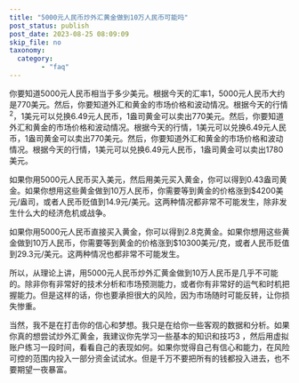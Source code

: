 ```yaml
---
title: "5000元人民币炒外汇黄金做到10万人民币可能吗"
post_status: publish
post_date: 2023-08-25 08:09:09
skip_file: no
taxonomy:
  category:
        - "faq"
---
```


你要知道5000元人民币相当于多少美元。根据今天的汇率1，5000元人民币大约是770美元。然后，你要知道外汇和黄金的市场价格和波动情况。根据今天的行情<sup>2</sup>，1美元可以兑换6.49元人民币，1盎司黄金可以卖出770美元。然后，你要知道外汇和黄金的市场价格和波动情况。根据今天的行情，1美元可以兑换6.49元人民币，1盎司黄金可以卖出770美元。然后，你要知道外汇和黄金的市场价格和波动情况。根据今天的行情，1美元可以兑换6.49元人民币，1盎司黄金可以卖出1780美元。

如果你用5000元人民币买入美元，然后用美元买入黄金，你可以得到0.43盎司黄金。如果你想用这些黄金做到10万人民币，你需要等到黄金的价格涨到$4200美元/盎司，或者人民币贬值到14.9元/美元。这两种情况都非常不可能发生，除非发生什么大的经济危机或战争。

如果你用5000元人民币直接买入黄金，你可以得到2.8克黄金。如果你想用这些黄金做到10万人民币，你需要等到黄金的价格涨到$10300美元/克，或者人民币贬值到29.3元/美元。这两种情况也都非常不可能发生。

所以，从理论上讲，用5000元人民币炒外汇黄金做到10万人民币是几乎不可能的。除非你有非常好的技术分析和市场预测能力，或者你有非常好的运气和时机把握能力。但是这样的话，你也要承担很大的风险，因为市场随时可能反转，让你损失惨重。

当然，我不是在打击你的信心和梦想。我只是在给你一些客观的数据和分析。如果你真的想尝试炒外汇黄金，我建议你先学习一些基本的知识和技巧3 ，然后用虚拟账户练习一段时间，看看自己的表现如何。如果你觉得自己有信心和能力，在风险可控的范围内投入一部分资金试试水。但是千万不要把所有的钱都投入进去，也不要期望一夜暴富。
